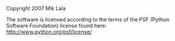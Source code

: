 Copyright 2007 Mik Lala

The software is licensed according to the terms of the PSF (Python Software Foundation) license found here: http://www.python.org/psf/license/